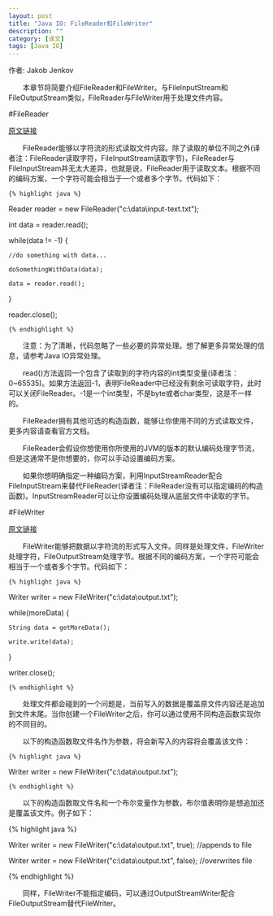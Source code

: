 ```yaml
---
layout: post
title: "Java IO: FileReader和FileWriter"
description: ""
category: [译文]
tags: [Java IO]
---
```

<link rel="stylesheet" href="{{ site.baseurl }}/css/pygments.css">

作者: Jakob Jenkov

　　本章节将简要介绍FileReader和FileWriter。与FileInputStream和FileOutputStream类似，FileReader与FileWriter用于处理文件内容。

#FileReader

[原文链接](http://tutorials.jenkov.com/java-io/filereader.html)

　　FileReader能够以字符流的形式读取文件内容。除了读取的单位不同之外(译者注：FileReader读取字符，FileInputStream读取字节)，FileReader与FileInputStream并无太大差异，也就是说，FileReader用于读取文本。根据不同的编码方案，一个字符可能会相当于一个或者多个字节。代码如下：

    {% highlight java %} 

Reader reader = new FileReader("c:\\data\\input-text.txt");

int data = reader.read();

while(data != -1) {

    //do something with data...

    doSomethingWithData(data);

    data = reader.read();

}

reader.close();

    {% endhighlight %}

　　注意：为了清晰，代码忽略了一些必要的异常处理。想了解更多异常处理的信息，请参考Java IO异常处理。

　　read()方法返回一个包含了读取到的字符内容的int类型变量(译者注：0~65535)。如果方法返回-1，表明FileReader中已经没有剩余可读取字符，此时可以关闭FileReader。-1是一个int类型，不是byte或者char类型，这是不一样的。

　　FileReader拥有其他可选的构造函数，能够让你使用不同的方式读取文件，更多内容请查看官方文档。

　　FileReader会假设你想使用你所使用的JVM的版本的默认编码处理字节流，但是这通常不是你想要的，你可以手动设置编码方案。

　　如果你想明确指定一种编码方案，利用InputStreamReader配合FileInputStream来替代FileReader(译者注：FileReader没有可以指定编码的构造函数)。InputStreamReader可以让你设置编码处理从底层文件中读取的字节。

#FileWriter

[原文链接](http://tutorials.jenkov.com/java-io/filewriter.html)

　　FileWriter能够把数据以字符流的形式写入文件。同样是处理文件，FileWriter处理字符，FileOutputStream处理字节。根据不同的编码方案，一个字符可能会相当于一个或者多个字节。代码如下：

    {% highlight java %} 

Writer writer = new FileWriter("c:\\data\\output.txt");

while(moreData) {

    String data = getMoreData();

    write.write(data);

}

writer.close();


    {% endhighlight %}

　　处理文件都会碰到的一个问题是，当前写入的数据是覆盖原文件内容还是追加到文件末尾。当你创建一个FileWriter之后，你可以通过使用不同构造函数实现你的不同目的。

　　以下的构造函数取文件名作为参数，将会新写入的内容将会覆盖该文件：

    {% highlight java %}

Writer writer = new FileWriter("c:\\data\\output.txt");

    {% endhighlight %}

　　以下的构造函数取文件名和一个布尔变量作为参数，布尔值表明你是想追加还是覆盖该文件。例子如下：

{% highlight java %}

Writer writer = new FileWriter("c:\\data\\output.txt", true); //appends to file

Writer writer = new FileWriter("c:\\data\\output.txt", false); //overwrites file

{% endhighlight %}

　　同样，FileWriter不能指定编码，可以通过OutputStreamWriter配合FileOutputStream替代FileWriter。
